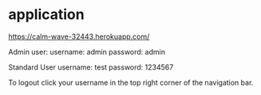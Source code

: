 # application


https://calm-wave-32443.herokuapp.com/

Admin user:
username: admin
password: admin

Standard User
username: test
password: 1234567

To logout click your username in the top right corner of the navigation bar.
